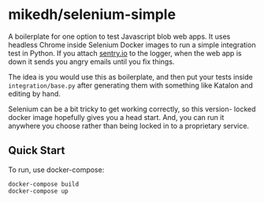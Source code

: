 # mikedh/selenium-simple

A boilerplate for one option to test Javascript blob web apps. It uses headless Chrome inside Selenium Docker images to run a simple integration test in Python. If you attach [sentry.io](https://sentry.io) to the logger, when the web app is down it sends you angry emails until you fix things.

The idea is you would use this as boilerplate, and then put your tests inside `integration/base.py` after generating them with something like Katalon and editing by hand.

Selenium can be a bit tricky to get working correctly, so this version- locked docker image hopefully gives you a head start. And, you can run it anywhere you choose rather than being locked in to a proprietary service.

## Quick Start
To run, use docker-compose:
```
docker-compose build
docker-compose up
```
